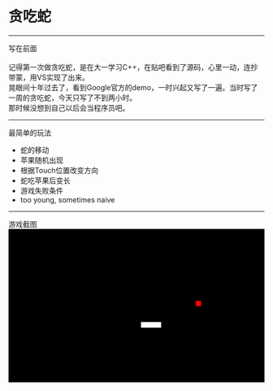 贪吃蛇
======

***
写在前面<br/><br/>
记得第一次做贪吃蛇，是在大一学习C++，在贴吧看到了源码，心里一动，连抄带蒙，用VS实现了出来。<br/>
晃眼间十年过去了，看到Google官方的demo，一时兴起又写了一遍。当时写了一周的贪吃蛇，今天只写了不到两小时。<br/>
那时候没想到自己以后会当程序员吧。

***
最简单的玩法<br/>
* 蛇的移动
* 苹果随机出现
* 根据Touch位置改变方向
* 蛇吃苹果后变长
* 游戏失败条件
* too young, sometimes naive

***
游戏截图<br/>
![snake](https://github.com/yaoyoyo/snake/blob/master/snake.png) 

